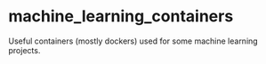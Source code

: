 # machine_learning_containers
Useful containers (mostly dockers) used for some machine learning projects.
